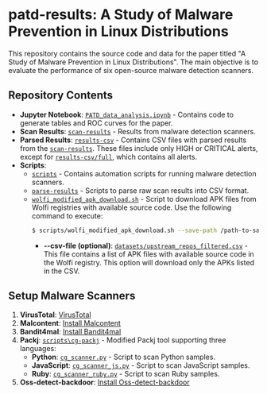 # patd-results: A Study of Malware Prevention in Linux Distributions

This repository contains the source code and data for the paper titled "A Study of Malware Prevention in Linux Distributions". The main objective is to evaluate the performance of six open-source malware detection scanners.

## Repository Contents

- **Jupyter Notebook**: [`PATD_data_analysis.ipynb`](./notebooks/PATD_data_analysis.ipynb) - Contains code to generate tables and ROC curves for the paper.
- **Scan Results**: [`scan-results`](./scan-results/) - Results from malware detection scanners.
- **Parsed Results**: [`results-csv`](./results-csv/) - Contains CSV files with parsed results from the [`scan-results`](./scan-results/). These files include only HIGH or CRITICAL alerts, except for [`results-csv/full`](./results-csv/full/), which contains all alerts.
- **Scripts**: 
    - [`scripts`](./scripts/) - Contains automation scripts for running malware detection scanners.
    - [`parse-results`](./scripts/parse-results/) - Scripts to parse raw scan results into CSV format.
    - [`wolfi_modified_apk_download.sh`](./scripts/wolfi_modified_apk_download.sh) - Script to download APK files from Wolfi registries with available source code. Use the following command to execute:
        ```sh
        $ scripts/wolfi_modified_apk_download.sh --save-path /path-to-save --csv-file datasets/upstream_repos_filtered.csv
        ```
        - **--csv-file (optional)**: [`datasets/upstream_repos_filtered.csv`](./datasets/upstream_repos_filtered.csv) - This file contains a list of APK files with available source code in the Wolfi registry. This option will download only the APKs listed in the CSV.

## Setup Malware Scanners

1. **VirusTotal**: [VirusTotal](https://www.virustotal.com/gui/home/upload)
2. **Malcontent**: [Install Malcontent](https://github.com/chainguard-dev/malcontent#:~:text=pacman%20%2DS%20yara-,Install%20malcontent%3A,-go%20install%20github)
3. **Bandit4mal**: [Install Bandit4mal](https://github.com/lyvd/bandit4mal)
4. **Packj**: [`scripts\cg-packj`](./scripts/cg-packj/) - Modified Packj tool supporting three languages:
     - **Python**: [`cg_scanner.py`](./scripts/cg-packj/cg_scanner.py) - Script to scan Python samples.
     - **JavaScript**: [`cg_scanner_js.py`](./scripts/cg-packj/cg_scanner_js.py) - Script to scan JavaScript samples.
     - **Ruby**: [`cg_scanner_ruby.py`](./scripts/cg-packj/cg_scanner_ruby.py) - Script to scan Ruby samples.
5. **Oss-detect-backdoor**: [Install Oss-detect-backdoor](https://github.com/microsoft/OSSGadget?tab=readme-ov-file)

